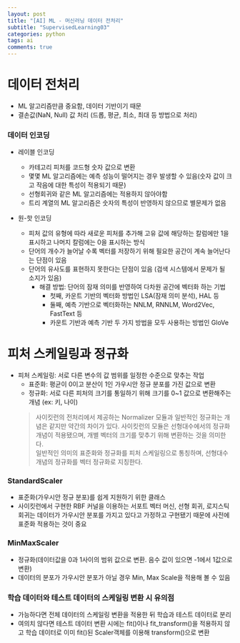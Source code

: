 ```yaml
---
layout: post
title: "[AI] ML - 머신러닝 데이터 전처리"
subtitle: "SupervisedLearning03"
categories: python
tags: ai
comments: true
---
```


# 데이터 전처리
- ML 알고리즘만큼 중요함, 데이터 기반이기 때문
- 결손값(NaN, Null) 값 처리 (드롭, 평균, 최소, 최대 등 방법으로 처리)

### 데이터 인코딩
- 레이블 인코딩
    - 카테고리 피처를 코드형 숫자 값으로 변환
    - 몇몇 ML 알고리즘에는 예측 성능이 떨어지는 경우 발생할 수 있음(숫자 값이 크고 작음에 대한 특성이 적용되기 때문)
    - 선형회귀와 같은 ML 알고리즘에는 적용하지 않아야함
    - 트리 계열의 ML 알고리즘은 숫자의 특성이 반영하지 않으므로 별문제가 없음

- 원-핫 인코딩
    - 피처 값의 유형에 따라 새로운 피처를 추가해 고유 값에 해당하는 칼럼에만 1을 표시하고 나머지 칼럼에는 0을 표시하는 방식
    - 단어의 개수가 늘어날 수록 벡터를 저장하기 위해 필요한 공간이 계속 늘어난다는 단점이 있음
    - 단어의 유사도를 표현하지 못한다는 단점이 있음 (검색 시스템에서 문제가 될 소지가 있음)
        - 해결 방법: 단어의 잠재 의미를 반영하여 다차원 공간에 벡터화 하는 기법
            - 첫째, 카운트 기반의 벡터화 방법인 LSA(잠재 의미 분석), HAL 등
            - 둘째, 예측 기반으로 벡터화하는 NNLM, RNNLM, Word2Vec, FastText 등
            - 카운트 기반과 예측 기반 두 가지 방법을 모두 사용하는 방법인 GloVe

# 피처 스케일링과 정규화
- 피처 스케일링: 서로 다른 변수의 값 범위를 일정한 수준으로 맞추는 작업
    - 표준화: 평균이 0이고 분산이 1인 가우시안 정규 분포를 가진 값으로 변환
    - 정규화: 서로 다른 피처의 크기를 통일하기 위해 크기를 0~1 값으로 변환해주는 개념 (ex: 키, 나이)
    > 사이킷런의 전처리에서 제공하는 Normalizer 모듈과 일반적인 정규화는 개념은 같지만 약간의 차이가 있다. 사이킷런의 모듈은 선형대수에서의 정규화 개념이 적용됐으며, 개별 벡터의 크기를 맞추기 위해 변환하는 것을 의미한다.<br>
    > 일반적인 의미의 표준화와 정규화를 피처 스케일링으로 통칭하며, 선형대수 개념의 정규화를 벡터 정규화로 지칭한다.

### StandardScaler
- 표준화(가우시안 정규 분포)를 쉽게 지원하기 위한 클래스
- 사이킷런에서 구현한 RBF 커널을 이용하는 서포트 벡터 머신, 선형 회귀, 로지스틱 회귀는 데이터가 가우시안 분포를 가지고 있다고 가정하고 구현됐기 때문에 사전에 표준화 적용하는 것이 중요

### MinMaxScaler
- 정규화(데이터값을 0과 1사이의 범위 값으로 변환. 음수 값이 있으면 -1에서 1값으로 변환)
- 데이터의 분포가 가우시안 분포가 아닐 경우 Min, Max Scale을 적용해 볼 수 있음

### 학습 데이터와 테스트 데이터의 스케일링 변환 시 유의점
- 가능하다면 전체 데이터의 스케일링 변환을 적용한 뒤 학습과 테스트 데이터로 분리
- 여의치 않다면 테스트 데이터 변환 시에는 fit()이나 fit_transform()을 적용하지 않고 학습 데이터로 이미 fit()된 Scaler객체를 이용해 transform()으로 변환